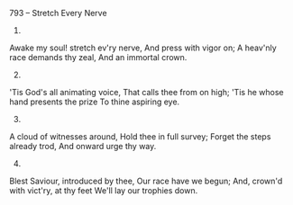 793 – Stretch Every Nerve


1.
Awake my soul!  stretch ev'ry nerve,
And press with vigor on;
A heav'nly race demands thy zeal,
And an immortal crown.

2.
'Tis God's all animating voice,
That calls thee from on high;
'Tis he whose hand presents the prize
To thine aspiring eye.

3.
A cloud of witnesses around,
Hold thee in full survey;
Forget the steps already trod,
And onward urge thy way.

4.
Blest Saviour, introduced by thee,
Our race have we begun;
And, crown'd with vict'ry, at thy feet
We'll lay our trophies down.
